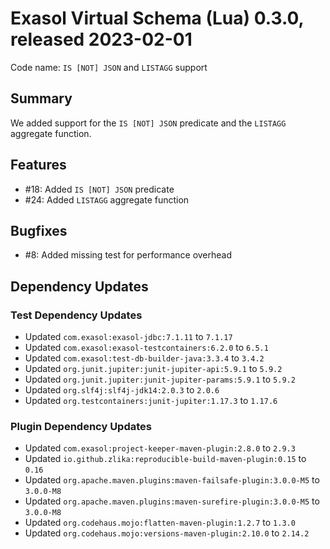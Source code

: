 # Exasol Virtual Schema (Lua) 0.3.0, released 2023-02-01

Code name: `IS [NOT] JSON` and `LISTAGG` support

## Summary

We added support for the `IS [NOT] JSON` predicate and the `LISTAGG` aggregate function.

## Features

* #18: Added `IS [NOT] JSON` predicate
* #24: Added `LISTAGG` aggregate function

## Bugfixes

* #8: Added missing test for performance overhead

## Dependency Updates

### Test Dependency Updates

* Updated `com.exasol:exasol-jdbc:7.1.11` to `7.1.17`
* Updated `com.exasol:exasol-testcontainers:6.2.0` to `6.5.1`
* Updated `com.exasol:test-db-builder-java:3.3.4` to `3.4.2`
* Updated `org.junit.jupiter:junit-jupiter-api:5.9.1` to `5.9.2`
* Updated `org.junit.jupiter:junit-jupiter-params:5.9.1` to `5.9.2`
* Updated `org.slf4j:slf4j-jdk14:2.0.3` to `2.0.6`
* Updated `org.testcontainers:junit-jupiter:1.17.3` to `1.17.6`

### Plugin Dependency Updates

* Updated `com.exasol:project-keeper-maven-plugin:2.8.0` to `2.9.3`
* Updated `io.github.zlika:reproducible-build-maven-plugin:0.15` to `0.16`
* Updated `org.apache.maven.plugins:maven-failsafe-plugin:3.0.0-M5` to `3.0.0-M8`
* Updated `org.apache.maven.plugins:maven-surefire-plugin:3.0.0-M5` to `3.0.0-M8`
* Updated `org.codehaus.mojo:flatten-maven-plugin:1.2.7` to `1.3.0`
* Updated `org.codehaus.mojo:versions-maven-plugin:2.10.0` to `2.14.2`